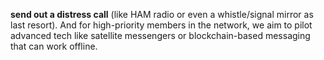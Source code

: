 **send out a distress call** (like HAM radio or even a whistle/signal mirror as last resort). And for high-priority members in the network, we aim to pilot advanced tech like satellite messengers or blockchain-based messaging that can work offline.